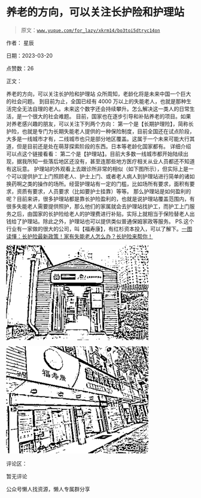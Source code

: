 # 养老的方向，可以关注长护险和护理站

> 原文：[`www.yuque.com/for_lazy/xkrm14/bo3toi5dtryc14on`](https://www.yuque.com/for_lazy/xkrm14/bo3toi5dtryc14on)



作者： 星辰



日期：2023-03-20



点赞数：26

<ne-card data-card-name="hr" data-card-type="block" id="Wo579" data-event-boundary="card">

正文：



养老的方向，可以关注长护险和护理站 众所周知，老龄化将是未来中国一个巨大的社会问题。 到目前为止，全国已经有 4000 万以上的失能老人，也就是那种生活完全无法自理的老人。未来这个数字还会持续攀升。怎么解决这一类人的日常生活，是一个很大的社会难题。 目前，国家也在逐步引导和补贴养老的项目。如果对养老感兴趣的朋友，可以关注下列两个方向： 第一个是【长期护理险】，简称长护险，也就是专门为长期失能老人提供的一种保险制度，目前全国还在试点阶段，大多是一线城市才有，二线城市也只是部分地区覆盖。这属于一个未来可能大行其道，但是目前还是处在萌芽探索阶段的东西。日本等老龄化国家都有。 详细介绍可以点这个链接看看： 第二个是【护理站】。目前大多数一线城市都开始陆续出现，据我所知一些落后地区还没有，甚至连那些地方医疗相关从业人员都还不知道有这玩意。 护理站的外观看上去跟诊所非常的相似（如下图所示），但实际上是一个可以提供护工上门照顾老人、护士上门、或者老人病人到护理站进行简单的诸如换药啊之类的操作的场所。经营护理站有一定的门槛，比如场所有要求，面积有要求，资质有要求，人员要求（比如要护士挂靠）等等。 那么护理站是如何盈利的呢？目前来讲，很多护理站都是靠长护险盈利的，也就是说护理站覆盖范围内，有很多失能老人需要提供照护，那么他们的家属就会去护理站找护工，而护工上门服务之后，由国家的长护险给老人的护理费进行补贴，实际上就相当于保险替老人出钱给了护理站。除此之外，护理站也可以提供类似普通保姆家政等服务。 PS.这个行业有一家做的很大的公司，叫【福寿康】，有红杉资本投入，可以了解下。[一图读懂：长护险最新政策！家有失能老人怎么办？长护险来帮你！](https://mp.weixin.qq.com/s?__biz=MzA5MzI0Mjc2Ng==&mid=2452435866&idx=1&sn=851449156e6aacb36df373bec320db89&chksm=87b9477bb0cece6d66c16ce931e9a1f24d2f4682453f438e338aeea07caeb3d95522ccbbb6ec#rd)



<ne-card data-card-name="image" data-card-type="inline" id="Vtamc" data-event-boundary="card">![](img/dad177fab23f94563b889547522f86f8.png)</ne-card>



<ne-card data-card-name="image" data-card-type="inline" id="tWHOs" data-event-boundary="card">![](img/392df2b2aaaf4ae5440283316632f9a0.png)</ne-card>

<ne-card data-card-name="hr" data-card-type="block" id="X5SOx" data-event-boundary="card">

评论区：



暂无评论

<ne-card data-card-name="hr" data-card-type="block" id="lb614" data-event-boundary="card">

公众号懒人找资源，懒人专属群分享

</ne-card></ne-card></ne-card>